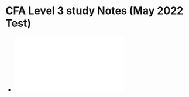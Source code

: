 # CFA Level 3 study Notes (May 2022 Test)

- ![CH2 Capital Market Expectation](CH2_Capital_Market_Expectation.md)
